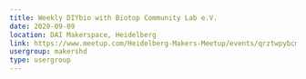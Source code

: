 ```yaml
---
title: Weekly DIYbio with Biotop Community Lab e.V.
date: 2020-09-09
location: DAI Makerspace, Heidelberg
link: https://www.meetup.com/Heidelberg-Makers-Meetup/events/qrztwpybcmbmb/
usergroup: makershd
type: usergroup
---
```

